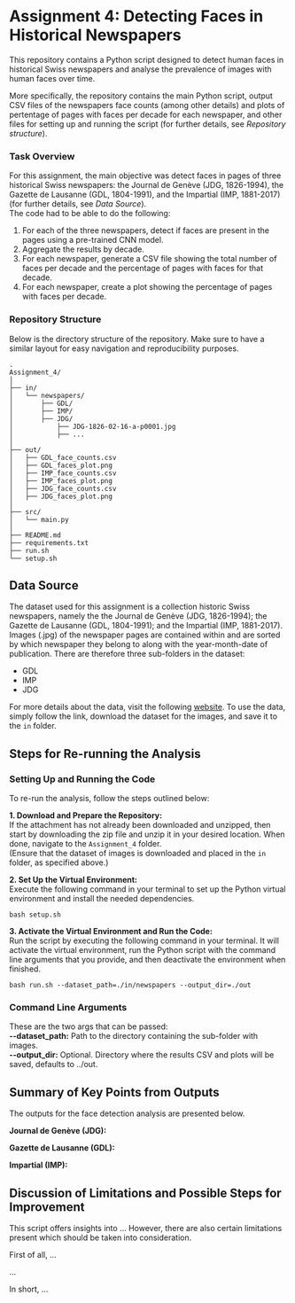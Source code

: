 # Assignment 4: Detecting Faces in Historical Newspapers
This repository contains a Python script designed to detect human faces in historical Swiss newspapers and analyse the prevalence of images with human faces over time. 

More specifically, the repository contains the main Python script, output CSV files of the newspapers face counts (among other details) and plots of pertentage of pages with faces per decade for each newspaper, and other files for setting up and running the script (for further details, see *Repository structure*).

### Task Overview
For this assignment, the main objective was detect faces in pages of three historical Swiss newspapers: the Journal de Genève (JDG, 1826-1994), the Gazette de Lausanne (GDL, 1804-1991), and the Impartial (IMP, 1881-2017) (for further details, see *Data Source*).  
The code had to be able to do the following:
1. For each of the three newspapers, detect if faces are present in the pages using a pre-trained CNN model.  
2. Aggregate the results by decade.  
3. For each newspaper, generate a CSV file showing the total number of faces per decade and the percentage of pages with faces for that decade.  
4. For each newspaper, create a plot showing the percentage of pages with faces per decade.

### Repository Structure
Below is the directory structure of the repository. Make sure to have a similar layout for easy navigation and reproducibility purposes.  
```
.
Assignment_4/
│
├── in/
│   └── newspapers/
│       ├── GDL/
│       ├── IMP/
│       ├── JDG/
│           ├── JDG-1826-02-16-a-p0001.jpg
│           ├── ...
│
├── out/
│   ├── GDL_face_counts.csv
│   ├── GDL_faces_plot.png
│   ├── IMP_face_counts.csv
│   ├── IMP_faces_plot.png
│   ├── JDG_face_counts.csv
│   ├── JDG_faces_plot.png
│
├── src/
│   └── main.py
│
├── README.md
├── requirements.txt
├── run.sh
└── setup.sh
```

## Data Source
The dataset used for this assignment is a collection historic Swiss newspapers, namely the the Journal de Genève (JDG, 1826-1994); the Gazette de Lausanne (GDL, 1804-1991); and the Impartial (IMP, 1881-2017). Images (.jpg) of the newspaper pages are contained within and are sorted by which newspaper they belong to along with the year-month-date of publication. There are therefore three sub-folders in the dataset:
- GDL
- IMP
- JDG

For more details about the data, visit the following [website](https://zenodo.org/records/3706863). To use the data, simply follow the link, download the dataset for the images, and save it to the `in` folder.

## Steps for Re-running the Analysis
### Setting Up and Running the Code
To re-run the analysis, follow the steps outlined below:

**1. Download and Prepare the Repository:**  
If the attachment has not already been downloaded and unzipped, then start by downloading the zip file and unzip it in your desired location. When done, navigate to the `Assignment_4` folder.  
(Ensure that the dataset of images is downloaded and placed in the `in` folder, as specified above.)

**2. Set Up the Virtual Environment:**  
Execute the following command in your terminal to set up the Python virtual environment and install the needed dependencies.
```
bash setup.sh 
```

**3. Activate the Virtual Environment and Run the Code:**  
Run the script by executing the following command in your terminal. It will activate the virtual environment, run the Python script with the command line arguments that you provide, and then deactivate the environment when finished.
```
bash run.sh --dataset_path=./in/newspapers --output_dir=./out
```

### Command Line Arguments
These are the two args that can be passed:  
**--dataset_path:** Path to the directory containing the sub-folder with images.  
**--output_dir:** Optional. Directory where the results CSV and plots will be saved, defaults to ../out.  

## Summary of Key Points from Outputs
The outputs for the face detection analysis are presented below.  

**Journal de Genève (JDG):**  

**Gazette de Lausanne (GDL):**  
  
**Impartial (IMP):**  

## Discussion of Limitations and Possible Steps for Improvement
This script offers insights into ... However, there are also certain limitations present which should be taken into consideration.  

First of all, ...

...

In short, ...

